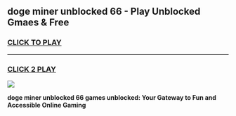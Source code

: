 
## doge miner unblocked 66 - Play Unblocked Gmaes & Free
<h3>
<a href="https://news.freeplayer.one?title=doge_miner_unblocked_66&ref=23F">CLICK TO PLAY</a></h3>
<hr>

<h3>
<a href="https://news.freeplayer.one?title=doge_miner_unblocked_66&ref=23F">CLICK 2 PLAY</a>
  
</h3>

<a href="https://news.freeplayer.one?title=doge_miner_unblocked_66&ref=23F/"><img src="https://clearcache.store/games.png"></a>


**doge miner unblocked 66 games unblocked: Your Gateway to Fun and Accessible Online Gaming**
